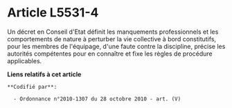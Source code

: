 # Article L5531-4

Un décret en Conseil d'Etat définit les manquements professionnels et les comportements de nature à perturber la vie
collective à bord constitutifs, pour les membres de l'équipage, d'une faute contre la discipline, précise les autorités
compétentes pour en connaître et fixe les règles de procédure applicables.

**Liens relatifs à cet article**

	**Codifié par**:

	  - Ordonnance n°2010-1307 du 28 octobre 2010 - art. (V)
